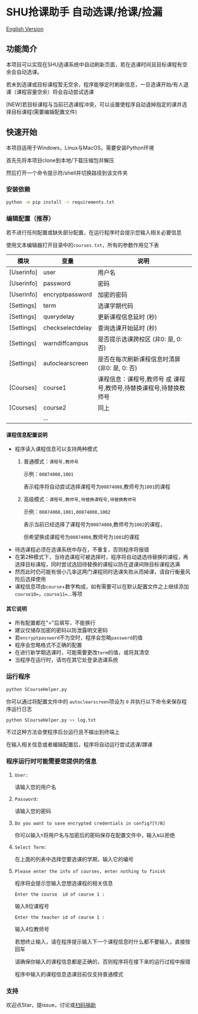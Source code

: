 # SHU抢课助手 自动选课/抢课/捡漏

[English Version](README.md)

## **功能简介**

本项目可以实现在SHU选课系统中自动刷新页面，若在选课时间且目标课程有空余会自动选课。

若未到选课或目标课程暂无空余，程序能够定时刷新信息，一旦选课开始/有人退课（课程容量空余）将会自动尝试选课

[NEW]若目标课程与当前已选课程冲突，可以设置使程序自动退掉指定的课并选择目标课程(需要编辑配置文件)

## **快速开始**

本项目适用于Windows，Linux与MacOS，需要安装Python环境

首先先将本项目clone到本地/下载压缩包并解压

然后打开一个命令提示符/shell并切换路径到该文件夹

### **安装依赖**

```bash
python -m pip install -r requirements.txt
```
### **编辑配置（推荐）**

若不进行任何配置或缺失部分配置，在运行程序时会提示您输入相关必要信息

使用文本编辑器打开目录中的`courses.txt`，所有的参数作用见下表

| 模块       	| 变量             	| 说明 	                  |
|------------	|------------------	|------------------------|
| [Userinfo] 	| user             	| 用户名                   |
| [Userinfo] 	| password         	| 密码 	                   |
| [Userinfo] 	| encryptpassword  	| 加密的密码           	  |
| [Settings] 	| term             	| 选课学期代码 	              |
| [Settings] 	| querydelay       	| 更新课程信息延时 (秒)	       |
| [Settings] 	| checkselectdelay 	| 查询选课开始延时 (秒) 	       |
| [Settings] 	| warndiffcampus   	| 是否提示选课跨校区 (非0: 是, 0: 否)       |
| [Settings] 	| autoclearscreen   	| 是否在每次刷新课程信息时清屏 (非0: 是, 0: 否)|
| [Courses]  	| course1          	| 课程信息：课程号,教师号 或 课程号,教师号,待替换课程号,待替换教师号  |
| [Courses]  	| course2          	| 同上                    |
|            	| ...              	|      	                  |

#### **课程信息配置说明**
 - 程序读入课程信息可以支持两种模式
   1. 普通模式：`课程号,教师号` 
   
      示例：`00874008,1001`
   
      表示程序将自动尝试选择课程号为`00874008`,教师号为`1001`的课程

   2. 高级模式：`课程号,教师号,待替换课程号,待替换教师号`

      示例：`00874008,1001,00874008,1002`
   
      表示当前已经选择了课程号为`00874008`,教师号为`1002`的课程，
      
      但希望换成课程号为`00874008`,教师号为`1001`的课程
 - 待选课程必须在选课系统中存在，不重复，否则程序将报错
 - 在第2种模式下，当待选课程可被选择时，程序将自动退选待替换的课程，再选择目标课程，同时尝试选回待替换的课程以防在退课间隙目标课程选满
 - 然而此时仍可能有很小几率这两门课程同时选课失败从而掉课，请自行衡量风险后选择使用
 - 课程信息项由`course`+数字构成，如有需要可以在默认配置文件之上继续添加`course10=`，`course11=`...等项

#### **其它说明**
 - 所有配置都在"="后填写，不能换行
 - 建议仅储存加密的密码以防泄露明文密码
 - 若`encryptpassword`不为空时，程序会忽略`password`的值
 - 程序会忽略格式不正确的配置
 - 在进行新学期选课时，可能需要更改`term`的值，或将其清空
 - 当程序在运行时，请勿在其它处登录选课系统

### **运行程序**
```bash
python SCourseHelper.py
```
你可以通过将配置文件中的 `autoclearscreen`项设为 `0` 并执行以下命令来保存程序运行日志
```bash
python SCourseHelper.py >> log.txt
```
不过这种方法会使程序后台运行且不输出到终端上

在输入相关信息或者编辑配置后，程序将自动运行尝试选课/蹲课

### **程序运行时可能需要您提供的信息**
1. `User:`
   
   请输入您的用户名

2. `Password:`
   
   请输入您的密码

3. `Do you want to save encrypted credentials in config?[Y/N]`
   
   你可以输入`Y`将用户名与加密后的密码保存在配置文件中，输入`N`以拒绝

4. `Select Term:`

   在上面的列表中选择您要选课的学期，输入它的编号

5. `Please enter the info of courses, enter nothing to finish`

   程序将会提示您输入您想选课程的相关信息

   `Enter the course  id of course 1 :`

   输入8位课程号

   `Enter the teacher id of course 1 :`

   输入4位教师号

   若想终止输入，请在程序提示输入下一个课程信息时什么都不要输入，直接按回车

   请确保你输入的课程信息都是正确的，否则程序将在接下来的运行过程中报错

   程序中输入的课程信息选课目前仅支持普通模式

### **支持**
欢迎点Star，提issue，讨论或[扫码捐助](https://ishs.gq/jz.html)